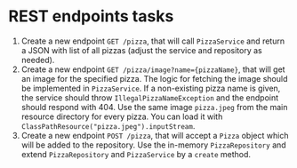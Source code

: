 # REST endpoints tasks

1. Create a new endpoint `GET /pizza`, that will call `PizzaService` and return a JSON with list of all pizzas
(adjust the service and repository as needed).
2. Create a new endpoint `GET /pizza/image?name={pizzaName}`, that will get an image for the specified pizza.
The logic for fetching the image should be implemented in `PizzaService`. If a  non-existing pizza name is given,
the service should throw `IllegalPizzaNameException` and the endpoint should respond with 404. Use the same image
`pizza.jpeg` from the main resource directory for every pizza. You can load it with
`ClassPathResource("pizza.jpeg").inputStream`.
3. Create a new endpoint `POST /pizza`, that will accept a `Pizza` object which will be added to the repository.
Use the in-memory `PizzaRepository` and extend `PizzaRepository` and `PizzaService` by a `create` method.
